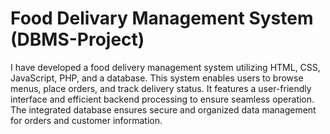 # Food Delivary Management System (DBMS-Project)
I  have developed a food delivery management system utilizing HTML, CSS, JavaScript, PHP, and a database. 
This system enables users to browse menus, place orders, and track delivery status.
It features a user-friendly interface and efficient backend processing to ensure seamless operation. 
The integrated database ensures secure and organized data management for orders and customer information.


